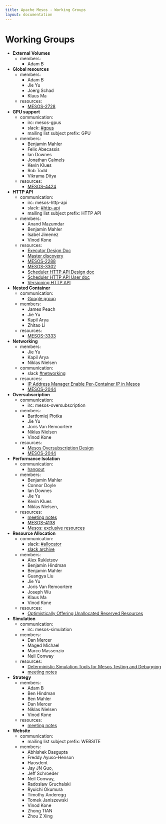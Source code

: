 ```yaml
---
title: Apache Mesos - Working Groups
layout: documentation
---
```


# Working Groups
* **External Volumes**
	* members:
		* Adam B
* **Global resources**
	* members:
		* Adam B
		* Jie Yu
		* Joerg Schad
		* Klaus Ma
	* resources:
		* [MESOS-2728](https://issues.apache.org/jira/browse/MESOS-2728)
* **GPU support**
	* communication:
		* irc: mesos-gpus
		* slack: [#gpus](https://mesos.slack.com/messages/gpus/)
		* mailing list subject prefix: GPU
	* members:
		* Benjamin Mahler
		* Felix Abecassis
		* Ian Downes
		* Jonathan Calmels
		* Kevin Klues
		* Rob Todd
		* Vikrama Ditya
	* resources:
		* [MESOS-4424](https://issues.apache.org/jira/browse/MESOS-4424)
* **HTTP API**
	* communication:
		* irc: mesos-http-api
		* slack: [#http-api](https://mesos.slack.com/messages/http-api/)
		* mailing list subject prefix: HTTP API
	* members:
		* Anand Mazumdar
		* Benjamin Mahler
		* Isabel Jimenez
		* Vinod Kone
	* resources:
		* [Executor Design Doc](https://docs.google.com/document/d/1dFmTrSZXCo5zj8H8SkJ4HT-V0z2YYnEZVV8Fd_-AupM/edit?usp=sharing)
		* [Master discovery](https://docs.google.com/document/d/1i2pWJaIjnFYhuR-000NG-AC1rFKKrRh3Wn47Y2G6lRE/edit?usp=sharing)
		* [MESOS-2288](https://issues.apache.org/jira/browse/MESOS-2288)
		* [MESOS-3302](https://issues.apache.org/jira/browse/MESOS-3302)
		* [Scheduler HTTP API Design doc](https://docs.google.com/document/d/1pnIY_HckimKNvpqhKRhbc9eSItWNFT-priXh_urR-T0/edit?usp=sharing)
		* [Scheduler HTTP API User doc](https://github.com/apache/mesos/blob/master/docs/scheduler_http_api.md)
		* [Versioning HTTP API](https://docs.google.com/document/d/1-iQjo6778H_fU_1Zi_Yk6szg8qj-wqYgVgnx7u3h6OU/edit?usp=sharing)
* **Nested Container**
	* communication:
		* [Google group](https://groups.google.com/forum/#!forum/mesos-containerizer-dev-wg)
	* members:
		* James Peach
		* Jie Yu
		* Kapil Arya
		* Zhitao Li
	* resources:
		* [MESOS-3333](https://issues.apache.org/jira/browse/MESOS-3333)
* **Networking**
	* members:
		* Jie Yu
		* Kapil Arya
		* Niklas Nielsen
	* communication:
	    * slack [#networking](https://mesos.slack.com/messages/networking/)
	* resources:
		* [IP Address Manager Enable Per-Container IP in Mesos](https://docs.google.com/document/d/17mXtAmdAXcNBwp_JfrxmZcQrs7EO6ancSbejrqjLQ0g/edit)
		* [MESOS-2044](https://issues.apache.org/jira/browse/MESOS-2044)
* **Oversubscription**
	* communication:
		* irc: mesos-oversubscription
	* members:
		* Bartłomiej Płotka
		* Jie Yu
		* Joris Van Remoortere
		* Niklas Nielsen
		* Vinod Kone
	* resources:
		* [Mesos Oversubscription Design](https://docs.google.com/document/d/1pUnElxHy1uWfHY_FOvvRC73QaOGgdXE0OXN-gbxdXA0/edit)
		* [MESOS-2044](https://issues.apache.org/jira/browse/MESOS-2044)
* **Performance Isolation**
	* communication:
		* [hangout](https://hangouts.google.com/hangouts/_/intel.com/mesos-isolation)
	* members:
		* Benjamin Mahler
		* Connor Doyle
		* Ian Downes
		* Jie Yu
		* Kevin Klues
		* Niklas Nielsen,
	* resources:
		* [meeting notes](https://docs.google.com/document/d/11mlGPZSABItP47J6VX-zB0fAK6Qr1mCIOI7nhlATMqk/edit)
		* [MESOS-4138](https://issues.apache.org/jira/browse/MESOS-4138)
		* [Mesos: exclusive resources](https://docs.google.com/document/d/1Aby-U3-MPKE51s4aYd41L4Co2S97eM6LPtyzjyR_ecI/edit)
* **Resource Allocation**
	* communication:
		* slack: [#allocator](https://mesos.slack.com/messages/allocator/)
		* [slack archive](http://mesos.slackarchive.io/allocator/)
	* members:
		* Alex Rukletsov
		* Benjamin Hindman
		* Benjamin Mahler
		* Guangya Liu
		* Jie Yu
		* Joris Van Remoortere
		* Joseph Wu
		* Klaus Ma
		* Vinod Kone
	* resources:
		* [Optimistically Offering Unallocated Reserved Resources](https://docs.google.com/document/d/1RGrkDNnfyjpOQVxk_kUFJCalNMqnFlzaMRww7j7HSKU/edit?usp=sharing)
* **Simulation**
	* communication:
		* irc: mesos-simulation
	* members:
		* Dan Mercer
		* Maged Michael
		* Marco Massenzio
		* Neil Conway
	* resources:
		* [Deterministic Simulation Tools for Mesos Testing and Debugging](https://docs.google.com/document/d/1x4FVpm4DP95w1as78xIPeCR4ke8gZgA3Cu_G624Bung/edit)
		* [meeting notes](https://docs.google.com/document/d/1sSDI_5g2yILSXdrBWtS9AkKf27nQbxPPi9ddAaI8TzU/edit)
* **Strategy**
	* members:
		* Adam B
		* Ben Hindman
		* Ben Mahler
		* Dan Mercer
		* Niklas Nielsen
		* Vinod Kone
	* resources:
		* [meeting notes](https://docs.google.com/document/d/11LLDKQBZObduNUG7_bayBIU6VMKq2E8CvmaI0tt1U4M/edit)
* **Website**
	* communication:
		* mailing list subject prefix: WEBSITE
	* members:
		* Abhishek Dasgupta
		* Freddy Ayuso-Henson
		* Haosdent
		* Jay JN Guo,
		* Jeff Schroeder
		* Neil Conway,
		* Radoslaw Gruchalski
		* Ryuichi Okumura
		* Timothy Anderegg
		* Tomek Janiszewski
		* Vinod Kone
		* Zhong TIAN
		* Zhou Z Xing
